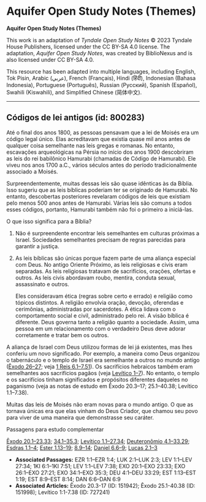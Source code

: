 # Aquifer Open Study Notes (Themes)

**Aquifer Open Study Notes (Themes)**

This work is an adaptation of *Tyndale Open Study Notes* © 2023 Tyndale House Publishers, licensed under the CC BY\-SA 4\.0 license. The adaptation, *Aquifer Open Study Notes*, was created by BiblioNexus and is also licensed under CC BY\-SA 4\.0\.

This resource has been adapted into multiple languages, including English, Tok Pisin, Arabic (عربي), French (Français), Hindi (हिंदी), Indonesian (Bahasa Indonesia), Portuguese (Português), Russian (Русский), Spanish (Español), Swahili (Kiswahili), and Simplified Chinese (简体中文).



--------------------------------

## Códigos de lei antigos (id: 800283)

Até o final dos anos 1800, as pessoas pensavam que a lei de Moisés era um código legal único. Elas acreditavam que existia quase mil anos antes de qualquer coisa semelhante nas leis gregas e romanas. No entanto, escavações arqueológicas na Pérsia no início dos anos 1900 descobriram as leis do rei babilônico Hamurabi (chamadas de Código de Hamurabi). Ele viveu nos anos 1700 a.C., vários séculos antes do período tradicionalmente associado a Moisés.

Surpreendentemente, muitas dessas leis são quase idênticas às da Bíblia. Isso sugeriu que as leis bíblicas poderiam ter se originado de Hamurabi. No entanto, descobertas posteriores revelaram códigos de leis que existiam pelo menos 500 anos antes de Hamurabi. Várias leis são comuns a todos esses códigos, portanto, Hamurabi também não foi o primeiro a iniciá\-las.

O que isso significa para a Bíblia?

1. Não é surpreendente encontrar leis semelhantes em culturas próximas a Israel. Sociedades semelhantes precisam de regras parecidas para garantir a justiça.
2. As leis bíblicas são únicas porque fazem parte de uma aliança especial com Deus. No antigo Oriente Próximo, as leis religiosas e civis eram separadas. As leis religiosas tratavam de sacrifícios, orações, ofertas e outros. As leis civis abordavam roubo, mentira, conduta sexual, assassinato e outros.

    Eles consideravam ética (regras sobre certo e errado) e religião como tópicos distintos. A religião envolvia oração, devoção, oferendas e cerimônias, administradas por sacerdotes. A ética lidava com o comportamento social e civil, administrado pelo rei. A visão bíblica é diferente. Deus governa tanto a religião quanto a sociedade. Assim, uma pessoa em um relacionamento com o verdadeiro Deus deve adorar corretamente e tratar bem os outros.

A aliança de Israel com Deus utilizou formas de lei já existentes, mas lhes conferiu um novo significado. Por exemplo, a maneira como Deus organizou o tabernáculo e o templo de Israel era semelhante a outros no mundo antigo ([Êxodo 26–27](https://ref.ly/Exod26:1-Exod27:21); veja [1 Reis 6\.1–7\.51](https://ref.ly/1Kgs6:1-1Kgs7:51)). Os sacrifícios hebraicos também eram semelhantes aos sacrifícios pagãos (veja [Levítico 1–7](https://ref.ly/Lev1:1-Lev7:38)). No entanto, o templo e os sacrifícios tinham significados e propósitos diferentes daqueles no paganismo (veja as notas de estudo em Êxodo 20\.3–17; 25\.1–40\.38; Levítico 1\.1–7\.38).

Muitas das leis de Moisés não eram novas para o mundo antigo. O que as tornava únicas era que elas vinham do Deus Criador, que chamou seu povo para viver de uma maneira que demonstrasse seu caráter.

Passagens para estudo complementar

[Êxodo 20\.1–23\.33](https://ref.ly/Exod20:1-Exod23:33); [34\.1–35\.3](https://ref.ly/Exod34:1-Exod35:3); [Levítico 1\.1–27\.34](https://ref.ly/Lev1:1-Lev27:34); [Deuteronômio 4\.1–33\.29](https://ref.ly/Deut4:1-Deut33:29); [Esdras 1\.1–4](https://ref.ly/Ezra1:1-Ezra1:4); [Ester 1\.13–19](https://ref.ly/Esth1:13-Esth1:19); [8\.9–14](https://ref.ly/Esth8:9-Esth8:14); [Daniel 6\.6–9](https://ref.ly/Dan6:6-Dan6:9); [Lucas 2\.1–3](https://ref.ly/Luke2:1-Luke2:3)

* **Associated Passages:** EZR 1:1–EZR 1:4; LUK 2:1–LUK 2:3; LEV 1:1–LEV 27:34; 1KI 6:1–1KI 7:51; LEV 1:1–LEV 7:38; EXO 20:1–EXO 23:33; EXO 26:1–EXO 27:21; EXO 34:1–EXO 35:3; DEU 4:1–DEU 33:29; EST 1:13–EST 1:19; EST 8:9–EST 8:14; DAN 6:6–DAN 6:9
* **Associated Articles:** Êxodo 20.3-17 (ID: 151942); Êxodo 25.1-40.38 (ID: 151998); Levítico 1:1-7.38 (ID: 727241)


